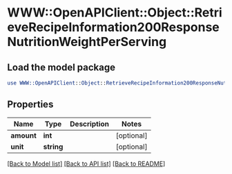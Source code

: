 # WWW::OpenAPIClient::Object::RetrieveRecipeInformation200ResponseNutritionWeightPerServing

## Load the model package
```perl
use WWW::OpenAPIClient::Object::RetrieveRecipeInformation200ResponseNutritionWeightPerServing;
```

## Properties
Name | Type | Description | Notes
------------ | ------------- | ------------- | -------------
**amount** | **int** |  | [optional] 
**unit** | **string** |  | [optional] 

[[Back to Model list]](../README.md#documentation-for-models) [[Back to API list]](../README.md#documentation-for-api-endpoints) [[Back to README]](../README.md)


